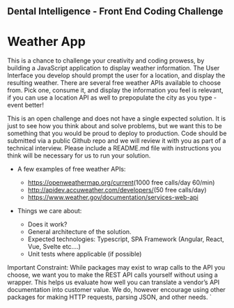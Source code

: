 ## Dental Intelligence - Front End Coding Challenge

# Weather App

This is a chance to challenge your creativity and coding prowess, by building a JavaScript application to display weather information. The User Interface you develop should prompt the user for a location, and display the resulting weather. There are several free weather APIs available to choose from. Pick one, consume it, and display the information you feel is relevant, if you can use a location API as well to prepopulate the city as you type - event better!

This is an open challenge and does not have a single expected solution. It is just to see how you think about and solve problems, but we want this to be something that you would be proud to deploy to production.
Code should be submitted via a public Github repo and we will review it with you as part of a technical interview. Please include a README.md file with instructions you think will be necessary for us to run your solution.

- A few examples of free weather APIs:

  - https://openweathermap.org/current​ (1000 free calls/day 60/min)
  - http://apidev.accuweather.com/developers/​ (50 free calls/day)
  - https://www.weather.gov/documentation/services-web-api

- Things we care about:
  - Does it work?
  - General architecture of the solution.
  - Expected technologies: Typescript, SPA Framework (Angular, React, Vue, Svelte etc....)
  - Unit tests where applicable (if possible)

Important Constraint​: While packages may exist to wrap calls to the API you choose, we want you to make the REST API calls yourself without using a wrapper. This helps us evaluate how well you can translate a vendor’s API documentation into customer value. We do, however encourage using other packages for making HTTP requests, parsing JSON, and other needs.
`

